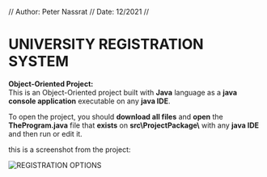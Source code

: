 // Author: Peter Nassrat // Date: 12/2021 //
# UNIVERSITY REGISTRATION SYSTEM
**Object-Oriented Project:**\
This is an Object-Oriented project built with **Java** language as a **java console application** executable on any **java IDE**.

To open the project, you should **download all files** and **open** the **TheProgram.java** file that **exists** on **src\\ProjectPackage\\** with any **java IDE** and then run or edit it.

this is a screenshot from the project:

![REGISTRATION OPTIONS](https://user-images.githubusercontent.com/93524169/213296507-383a5031-3d85-4fd0-bd17-a73918917626.png)
